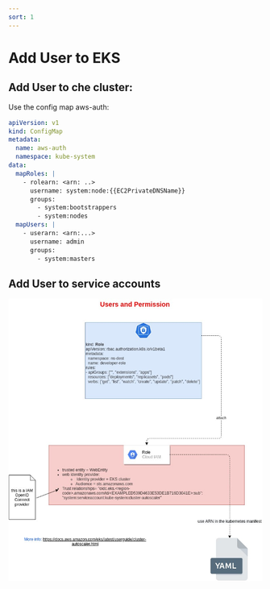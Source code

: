 ```yaml
---
sort: 1
---
```


# Add User to EKS


## Add User to che cluster:
Use the config map aws-auth:

```yaml
apiVersion: v1
kind: ConfigMap
metadata:
  name: aws-auth
  namespace: kube-system
data:
  mapRoles: |
    - rolearn: <arn: ..>
      username: system:node:{{EC2PrivateDNSName}}
      groups:
        - system:bootstrappers
        - system:nodes
  mapUsers: |
    - userarn: <arn:...>
      username: admin
      groups:
        - system:masters

```

## Add User to service accounts

![Schema](./images/userandpermissions.jpg)
